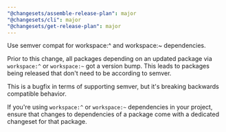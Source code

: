 ```yaml
---
"@changesets/assemble-release-plan": major
"@changesets/cli": major
"@changesets/get-release-plan": major
---
```


Use semver compat for workspace:^ and workspace:~ dependencies.

Prior to this change, all packages depending on an updated package via `workspace:^` or `workspace:~` got a version bump.
This leads to packages being released that don't need to be according to semver.

This is a bugfix in terms of supporting semver, but it's breaking backwards compatible behavior.

If you're using `workspace:^` or `workspace:~` dependencies in your project, ensure that changes to dependencies of a package come with a dedicated changeset for that package.
